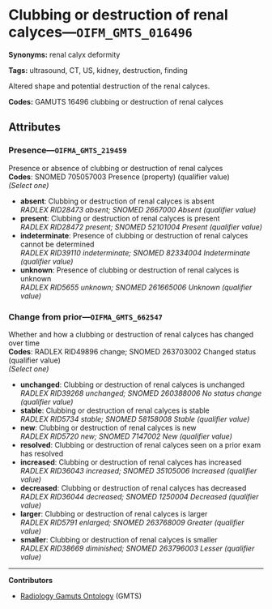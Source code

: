 # Clubbing or destruction of renal calyces—`OIFM_GMTS_016496`

**Synonyms:** renal calyx deformity

**Tags:** ultrasound, CT, US, kidney, destruction, finding

Altered shape and potential destruction of the renal calyces.

**Codes:** GAMUTS 16496 clubbing or destruction of renal calyces

## Attributes

### Presence—`OIFMA_GMTS_219459`

Presence or absence of clubbing or destruction of renal calyces  
**Codes**: SNOMED 705057003 Presence (property) (qualifier value)  
*(Select one)*

- **absent**: Clubbing or destruction of renal calyces is absent  
_RADLEX RID28473 absent; SNOMED 2667000 Absent (qualifier value)_
- **present**: Clubbing or destruction of renal calyces is present  
_RADLEX RID28472 present; SNOMED 52101004 Present (qualifier value)_
- **indeterminate**: Presence of clubbing or destruction of renal calyces cannot be determined  
_RADLEX RID39110 indeterminate; SNOMED 82334004 Indeterminate (qualifier value)_
- **unknown**: Presence of clubbing or destruction of renal calyces is unknown  
_RADLEX RID5655 unknown; SNOMED 261665006 Unknown (qualifier value)_

### Change from prior—`OIFMA_GMTS_662547`

Whether and how a clubbing or destruction of renal calyces has changed over time  
**Codes**: RADLEX RID49896 change; SNOMED 263703002 Changed status (qualifier value)  
*(Select one)*

- **unchanged**: Clubbing or destruction of renal calyces is unchanged  
_RADLEX RID39268 unchanged; SNOMED 260388006 No status change (qualifier value)_
- **stable**: Clubbing or destruction of renal calyces is stable  
_RADLEX RID5734 stable; SNOMED 58158008 Stable (qualifier value)_
- **new**: Clubbing or destruction of renal calyces is new  
_RADLEX RID5720 new; SNOMED 7147002 New (qualifier value)_
- **resolved**: Clubbing or destruction of renal calyces seen on a prior exam has resolved  
- **increased**: Clubbing or destruction of renal calyces has increased  
_RADLEX RID36043 increased; SNOMED 35105006 Increased (qualifier value)_
- **decreased**: Clubbing or destruction of renal calyces has decreased  
_RADLEX RID36044 decreased; SNOMED 1250004 Decreased (qualifier value)_
- **larger**: Clubbing or destruction of renal calyces is larger  
_RADLEX RID5791 enlarged; SNOMED 263768009 Greater (qualifier value)_
- **smaller**: Clubbing or destruction of renal calyces is smaller  
_RADLEX RID38669 diminished; SNOMED 263796003 Lesser (qualifier value)_

---

**Contributors**

- [Radiology Gamuts Ontology](https://gamuts.net/) (GMTS)